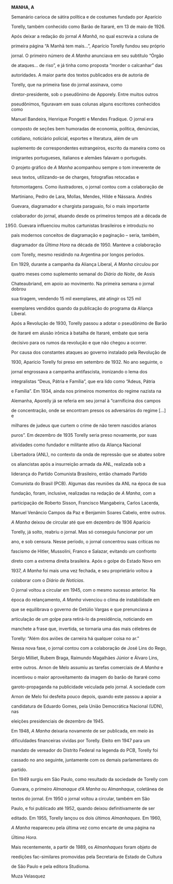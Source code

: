 **MANHA, A**



Semanário carioca de sátira política e de costumes fundado por Aparício

Torelly, também conhecido como Barão de Itararé, em 13 de maio de 1926.



Após deixar a redação do jornal *A Manhã*, no qual escrevia a coluna de

primeira página “A Manhã tem mais…”, Aparício Torelly fundou seu próprio

jornal. O primeiro número de *A Manha* anunciava em seu subtítulo “Órgão

de ataques… de riso”, e já tinha como proposta “morder o calcanhar” das

autoridades. A maior parte dos textos publicados era de autoria de

Torelly, que na primeira fase do jornal assinava, como

diretor-presidente, sob o pseudônimo de Apporely. Entre muitos outros

pseudônimos, figuravam em suas colunas alguns escritores conhecidos como

Manuel Bandeira, Henrique Pongetti e Mendes Fradique. O jornal era

composto de seções bem humoradas de economia, política, denúncias,

cotidiano, noticiário policial, esportes e literatura, além de um

suplemento de correspondentes estrangeiros, escrito da maneira como os

imigrantes portugueses, italianos e alemães falavam o português.



O projeto gráfico de *A Manha* acompanhou sempre o tom irreverente de

seus textos, utilizando-se de charges, fotografias retocadas e

fotomontagens. Como ilustradores, o jornal contou com a colaboração de

Martiniano, Pedro de Lara, Mollas, Mendes, Hilde e Nássara. Andrés

Guevara, diagramador e chargista paraguaio, foi o mais importante

colaborador do jornal, atuando desde os primeiros tempos até a década de

1950. Guevara influenciou muitos cartunistas brasileiros e introduziu no

país modernos conceitos de diagramação e paginação – seria, também,

diagramador da *Última Hora* na década de 1950. Manteve a colaboração

com Torelly, mesmo residindo na Argentina por longos períodos.



Em 1929, durante a campanha da Aliança Liberal, *A Manha* circulou por

quatro meses como suplemento semanal do *Diário da Noite*, de Assis

Chateaubriand, em apoio ao movimento. Na primeira semana o jornal dobrou

sua tiragem, vendendo 15 mil exemplares, até atingir os 125 mil

exemplares vendidos quando da publicação do programa da Aliança Liberal.

Após a Revolução de 1930, Torelly passou a adotar o pseudônimo de Barão

de Itararé em alusão irônica à batalha de Itararé, embate que seria

decisivo para os rumos da revolução e que não chegou a ocorrer.



Por causa dos constantes ataques ao governo instalado pela Revolução de

1930, Aparício Torelly foi preso em setembro de 1932. No ano seguinte, o

jornal engrossava a campanha antifascista, ironizando o lema dos

integralistas “Deus, Pátria e Família”, que era lido como “Adeus, Pátria

e Família”. Em 1934, ainda nos primeiros momentos do regime nazista na

Alemanha, Aporelly já se referia em seu jornal à “carnificina dos campos

de concentração, onde se encontram presos os adversários do regime […] e

milhares de judeus que curtem o crime de não terem nascidos arianos

puros”. Em dezembro de 1935 Torelly seria preso novamente, por suas

atividades como fundador e militante ativo da Aliança Nacional

Libertadora (ANL), no contexto da onda de repressão que se abateu sobre

os aliancistas após a insurreição armada da ANL, realizada sob a

liderança do Partido Comunista Brasileiro, então chamado Partido

Comunista do Brasil (PCB). Algumas das reuniões da ANL na época de sua

fundação, foram, inclusive, realizadas na redação de *A Manha*, com a

participação de Roberto Sisson, Francisco Mangabeira, Carlos Lacerda,

Manuel Venâncio Campos da Paz e Benjamim Soares Cabelo, entre outros.



*A Manha* deixou de circular até que em dezembro de 1936 Aparício

Torelly, já solto, reabriu o jornal. Mas só conseguiu funcionar por um

ano, e sob censura. Nesse período, o jornal concentrou suas críticas no

fascismo de Hitler, Mussolini, Franco e Salazar, evitando um confronto

direto com a extrema direita brasileira. Após o golpe do Estado Novo em

1937, *A Manha* foi mais uma vez fechada, e seu proprietário voltou a

colaborar com o *Diário de Notícias*.



O jornal voltou a circular em 1945, com o mesmo sucesso anterior. Na

época do relançamento, *A Manha* vivenciou o clima de instabilidade em

que se equilibrava o governo de Getúlio Vargas e que prenunciava a

articulação de um golpe para retirá-lo da presidência, noticiando em

manchete a frase que, invertida, se tornaria uma das mais célebres de

Torelly: “Além dos aviões de carreira há qualquer coisa no ar.”



Nessa nova fase, o jornal contou com a colaboração de José Lins do Rego,

Sérgio Milliet, Rubem Braga, Raimundo Magalhães Júnior e Álvaro Lins,

entre outros. Arnon de Melo assumiu as tarefas comerciais de *A Manha* e

incentivou o maior aproveitamento da imagem do barão de Itararé como

garoto-propaganda na publicidade veiculada pelo jornal. A sociedade com

Arnon de Melo foi desfeita pouco depois, quando este passou a apoiar a

candidatura de Eduardo Gomes, pela União Democrática Nacional (UDN), nas

eleições presidenciais de dezembro de 1945.



Em 1948, *A Manha* deixaria novamente de ser publicada, em meio às

dificuldades financeiras vividas por Torelly. Eleito em 1947 para um

mandato de vereador do Distrito Federal na legenda do PCB, Torelly foi

cassado no ano seguinte, juntamente com os demais parlamentares do

partido.



Em 1949 surgiu em São Paulo, como resultado da sociedade de Torelly com

Guevara, o primeiro *Almanaque d’A Manha* ou *Almanhaque*, coletânea de

textos do jornal. Em 1950 o jornal voltou a circular, também em São

Paulo, e foi publicado até 1952, quando deixou definitivamente de ser

editado. Em 1955, Torelly lançou os dois últimos *Almanhaques*. Em 1960,

*A Manha* reapareceu pela última vez como encarte de uma página na

*Última Hora*.



Mais recentemente, a partir de 1989, os *Almanhaques* foram objeto de

reedições fac-similares promovidas pela Secretaria de Estado de Cultura

de São Paulo e pela editora Studioma.



Muza Velasquez



